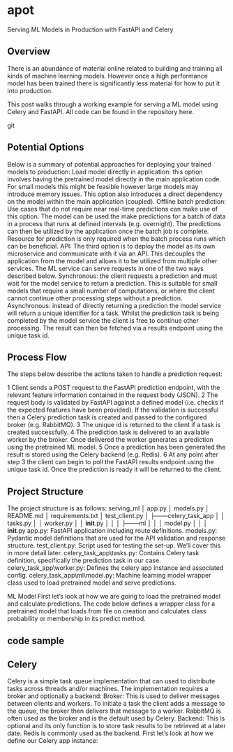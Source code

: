 # apot
Serving ML Models in Production with FastAPI and Celery

## Overview
There is an abundance of material online related to building and training all kinds of machine learning models. However once a high performance model has been trained there is significantly less material for how to put it into production.

This post walks through a working example for serving a ML model using Celery and FastAPI. All code can be found in the repository here.
<link> git


## Potential Options
Below is a summary of potential approaches for deploying your trained models to production:
Load model directly in application: this option involves having the pretrained model directly in the main application code. For small models this might be feasible however large models may introduce memory issues. This option also introduces a direct dependency on the model within the main application (coupled).
Offline batch prediction: Use cases that do not require near real-time predictions can make use of this option. The model can be used the make predictions for a batch of data in a process that runs at defined intervals (e.g. overnight). The predictions can then be utilized by the application once the batch job is complete. Resource for prediction is only required when the batch process runs which can be beneficial.
API: The third option is to deploy the model as its own microservice and communicate with it via an API. This decouples the application from the model and allows it to be utilized from multiple other services. The ML service can serve requests in one of the two ways described below.
Synchronous: the client requests a prediction and must wait for the model service to return a prediction. This is suitable for small models that require a small number of computations, or where the client cannot continue other processing steps without a prediction.
Asynchronous: instead of directly returning a prediction the model service will return a unique identifier for a task. Whilst the prediction task is being completed by the model service the client is free to continue other processing. The result can then be fetched via a results endpoint using the unique task id.

## Process Flow

The steps below describe the actions taken to handle a prediction request:

1 Client sends a POST request to the FastAPI prediction endpoint, with the relevant feature information contained in the request body (JSON).
2 The request body is validated by FastAPI against a defined model (i.e. checks if the expected features have been provided). If the validation is successful then a Celery prediction task is created and passed to the configured broker (e.g. RabbitMQ).
3 The unique id is returned to the client if a task is created successfully.
4 The prediction task is delivered to an available worker by the broker. Once delivered the worker generates a prediction using the pretrained ML model.
5 Once a prediction has been generated the result is stored using the Celery backend (e.g. Redis).
6 At any point after step 3 the client can begin to poll the FastAPI results endpoint using the unique task id. Once the prediction is ready it will be returned to the client.




## Project Structure
The project structure is as follows:
serving_ml
│   app.py
│   models.py
│   README.md
│   requirements.txt
│   test_client.py
│
├───celery_task_app
│   │   tasks.py
│   │   worker.py
│   │   __init__.py
│   │
│   ├───ml
│   │   │   model.py
│   │   │   __init__.py
app.py: FastAPI application including route definitions.
models.py: Pydantic model definitions that are used for the API validation and response structure.
test_client.py: Script used for testing the set-up. We’ll cover this in more detail later.
celery_task_app\tasks.py: Contains Celery task definition, specifically the prediction task in our case.
celery_task_app\worker.py: Defines the celery app instance and associated config.
celery_task_app\ml\model.py: Machine learning model wrapper class used to load pretrained model and serve predictions.


ML Model
First let’s look at how we are going to load the pretrained model and calculate predictions. The code below defines a wrapper class for a pretrained model that loads from file on creation and calculates class probability or membership in its predict method.

## code sample


## Celery
Celery is a simple task queue implementation that can used to distribute tasks across threads and/or machines. The implementation requires a broker and optionally a backend:
Broker: This is used to deliver messages between clients and workers. To initiate a task the client adds a message to the queue, the broker then delivers that message to a worker. RabbitMQ is often used as the broker and is the default used by Celery.
Backend: This is optional and its only function is to store task results to be retrieved at a later date. Redis is commonly used as the backend.
First let’s look at how we define our Celery app instance: